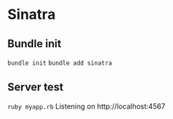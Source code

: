 # Sinatra

## Bundle init
`bundle init`
`bundle add sinatra`

## Server test
`ruby myapp.rb`
Listening on http://localhost:4567
